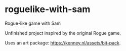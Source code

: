 # roguelike-with-sam
Rogue-like game with Sam

Unfinished project inspired by the original Rogue game.

Uses an art package: https://kenney.nl/assets/bit-pack.
